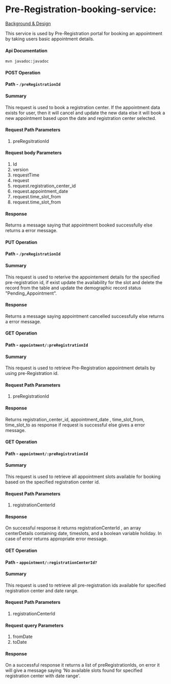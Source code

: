 # Pre-Registration-booking-service:

[Background & Design](pre-registration-individual.md)

This service is used by Pre-Registration portal for booking an appointment by taking users basic appointment details.

#### Api Documentation

```
mvn javadoc:javadoc

```

####  POST Operation
#### Path -  `/preRegistrationId`
#### Summary

This request is used to book a registration center. If the appointment data exists for user, then it will cancel and update the new data else it will book a new appointment based upon the date and registration center selected.

#### Request Path Parameters

1. preRegsitrationId

#### Request body Parameters

1. Id
2. version
3. requestTime
4. request
5. request.registration_center_id
6. request.appointment_date	
7. request.time_slot_from	
8. request.time_slot_from	


#### Response

Returns a message saying that appointment booked successfully else returns a error message.


#### PUT Operation
#### Path -  `/preRegistrationId`
#### Summary

This request is used to reterive the appointement details for the specified pre-registration id, if exist update the availability for the slot and delete the record from the table and update the demographic record status "Pending_Appointment".

#### Response

Returns a message saying appointment cancelled successfully else returns a error message.

#### GET Operation
#### Path -  `appointment/:preRegistrationId`
#### Summary

This request is used to retrieve Pre-Registration appointment details by using pre-Registration id.

#### Request Path Parameters

1. preRegistrationId

#### Response

Returns registration_center_id, appointment_date , time_slot_from, time_slot_to as response if request is successful else gives a error message.

#### GET Operation
#### Path -  `appointment/:preRegistrationId`
#### Summary

This request is used to retrieve all appointment slots available for booking based on the specified registration center id.

#### Request Path Parameters

1. registrationCenterId

#### Response

On successful response it returns registrationCenterId , an array centerDetails containing date, timeslots, and a boolean variable holiday. In case of error returns appropriate error message.


#### GET Operation
#### Path -  `appointment/:registrationCenterId?`
#### Summary

This request is used to retrieve all pre-registration ids available for specified registration center and date range.

#### Request Path Parameters

1. registrationCenterId

#### Request query Parameters

1. fromDate
2. toDate

#### Response

On a successful response it returns a list of preRegistrationIds, on error it will give a message saying 'No available slots found for specified registration center with date range'.
